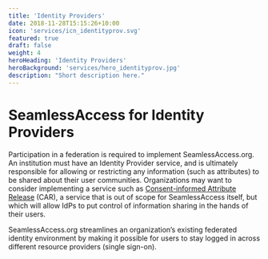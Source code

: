 ```yaml
---
title: 'Identity Providers'
date: 2018-11-28T15:15:26+10:00
icon: 'services/icn_identityprov.svg'
featured: true
draft: false
weight: 4
heroHeading: 'Identity Providers'
heroBackground: 'services/hero_identityprov.jpg'
description: "Short description here."
---
```


# SeamlessAccess for Identity Providers

Participation in a federation is required to implement SeamlessAccess.org. An institution must have an Identity Provider service, and is ultimately responsible for allowing or restricting any information (such as attributes) to be shared about their user communities. Organizations may want to consider implementing a service such as [Consent-informed Attribute Release](https://spaces.at.internet2.edu/display/CAR/CAR%3A+Consent-informed+Attribute+Release+system) (CAR), a service that is out of scope for SeamlessAccess itself, but which will allow IdPs to put control of information sharing in the hands of their users. 

SeamlessAccess.org streamlines an organization’s existing federated identity environment by making it possible for users to stay logged in across different resource providers (single sign-on).
